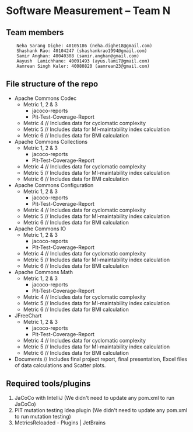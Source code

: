 # Software Measurement – Team N

## Team members

        Neha Sarang Dighe: 40105186 (neha.dighe18@gmail.com)
        Shashank Rao: 40104247 (shashankrao1994@gmail.com)
        Samir Anghan: 40040308 (samir.anghan@gmail.com)
        Aayush  Lamichhane: 40091493 (ayus.lami7@gmail.com)
        Aamrean Singh Kaler: 40080820 (aamrean23@gmail.com)

## File structure of the repo

+ Apache Commons Codec 
  + Metric 1, 2 & 3
    + jacoco-reports
    + Pit-Test-Coverage-Report
  + Metric 4  // Includes data for cyclomatic complexity
  + Metric 5  // Includes data for MI-maintability index calculation
  + Metric 6  // Includes data for BMI calculation
+ Apache Commons Collections
  + Metric 1, 2 & 3
    + jacoco-reports
    + Pit-Test-Coverage-Report
  + Metric 4  // Includes data for cyclomatic complexity
  + Metric 5  // Includes data for MI-maintability index calculation
  + Metric 6  // Includes data for BMI calculation
+ Apache Commons Configuration
  + Metric 1, 2 & 3
     + jacoco-reports
     + Pit-Test-Coverage-Report
  + Metric 4  // Includes data for cyclomatic complexity
  + Metric 5  // Includes data for MI-maintability index calculation
  + Metric 6  // Includes data for BMI calculation
+ Apache Commons IO
   + Metric 1, 2 & 3
     + jacoco-reports
     + Pit-Test-Coverage-Report
  + Metric 4  // Includes data for cyclomatic complexity
  + Metric 5  // Includes data for MI-maintability index calculation
  + Metric 6  // Includes data for BMI calculation
+ Apache Commons Math
   + Metric 1, 2 & 3
     + jacoco-reports
     + Pit-Test-Coverage-Report
  + Metric 4  // Includes data for cyclomatic complexity
  + Metric 5  // Includes data for MI-maintability index calculation
  + Metric 6  // Includes data for BMI calculation
+ JFreeChart
   + Metric 1, 2 & 3
     + jacoco-reports
     + Pit-Test-Coverage-Report
  + Metric 4  // Includes data for cyclomatic complexity
  + Metric 5  // Includes data for MI-maintability index calculation
  + Metric 6  // Includes data for BMI calculation
+ Documents // Includes final project report, final presentation, Excel files of data calculations and Scatter plots.

## Required tools/plugins
1. JaCoCo with IntelliJ (We didn't need to update any pom.xml to run JaCoCo)
2. PIT mutation testing Idea plugin (We didn't need to update any pom.xml to run mutation testing)
3. MetricsReloaded - Plugins | JetBrains





